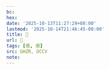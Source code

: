 ```yaml
---
bc:
hex:
date: '2025-10-13T11:27:29+08:00'
lastmod: '2025-10-14T21:46:45-08:00'
title: 󰘀
url: 󰘀
tags: [慼, 慼]
src: GHZR, DCCV
note:
---
```

